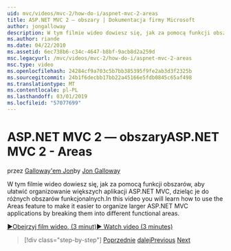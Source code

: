 ```yaml
---
uid: mvc/videos/mvc-2/how-do-i/aspnet-mvc-2-areas
title: ASP.NET MVC 2 — obszary | Dokumentacja firmy Microsoft
author: jongalloway
description: W tym filmie wideo dowiesz się, jak za pomocą funkcji obszarów, aby ułatwić organizowanie większych aplikacji ASP.NET MVC, dzieląc je do różnych funct...
ms.author: riande
ms.date: 04/22/2010
ms.assetid: 6ec738b6-c34c-4647-b8bf-9acb8d2a259d
msc.legacyurl: /mvc/videos/mvc-2/how-do-i/aspnet-mvc-2-areas
msc.type: video
ms.openlocfilehash: 24284cf9a703c5b7bb385395f9fe2ab3d3f2325b
ms.sourcegitcommit: 24b1f6decbb17bb22a45166e5fdb0845c65af498
ms.translationtype: MT
ms.contentlocale: pl-PL
ms.lasthandoff: 03/01/2019
ms.locfileid: "57077699"
---
```

<a name="aspnet-mvc-2---areas"></a><span data-ttu-id="93a07-103">ASP.NET MVC 2 — obszary</span><span class="sxs-lookup"><span data-stu-id="93a07-103">ASP.NET MVC 2 - Areas</span></span>
====================
<span data-ttu-id="93a07-104">przez [Galloway'em Jon](https://github.com/jongalloway)</span><span class="sxs-lookup"><span data-stu-id="93a07-104">by [Jon Galloway](https://github.com/jongalloway)</span></span>

<span data-ttu-id="93a07-105">W tym filmie wideo dowiesz się, jak za pomocą funkcji obszarów, aby ułatwić organizowanie większych aplikacji ASP.NET MVC, dzieląc je do różnych obszarów funkcjonalnych.</span><span class="sxs-lookup"><span data-stu-id="93a07-105">In this video you will learn how to use the Areas feature to make it easier to organize larger ASP.NET MVC applications by breaking them into different functional areas.</span></span>

[<span data-ttu-id="93a07-106">&#9654;Obejrzyj film wideo, (3 minut)</span><span class="sxs-lookup"><span data-stu-id="93a07-106">&#9654; Watch video (3 minutes)</span></span>](https://channel9.msdn.com/Blogs/ASP-NET-Site-Videos/aspnet-mvc-2-areas)

> [!div class="step-by-step"]
> <span data-ttu-id="93a07-107">[Poprzednie](mvc2-template-customization.md)
> [dalej](aspnet-mvc-2-render-action.md)</span><span class="sxs-lookup"><span data-stu-id="93a07-107">[Previous](mvc2-template-customization.md)
[Next](aspnet-mvc-2-render-action.md)</span></span>
